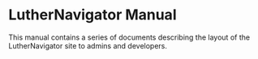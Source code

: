 # LutherNavigator Manual

This manual contains a series of documents describing the layout of the LutherNavigator site to admins and developers.
